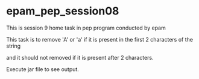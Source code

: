 # epam_pep_session08

This is session 9 home task in pep program conducted by epam

This task is to remove 'A' or 'a' if it is present in the first 2 characters of the string

and it should not removed if it is present after 2 characters.

Execute jar file to see output.
